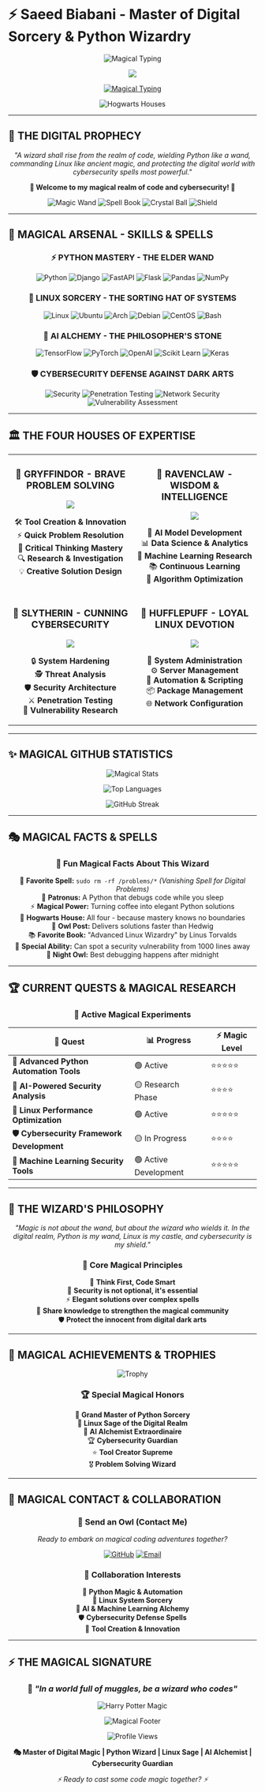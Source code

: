 # ⚡ Saeed Biabani - Master of Digital Sorcery & Python Wizardry

<div align="center">

![Magical Typing](https://readme-typing-svg.herokuapp.com?font=Cinzel&size=30&duration=3000&pause=1000&color=FFD700&background=0D0D0D&center=true&vCenter=true&multiline=true&width=800&height=80&lines=PYTHON+MASTER+WIZARD;LINUX+SORCERER+%7C+CYBERSECURITY+SAGE;AI+ALCHEMIST+%7C+PROBLEM+SOLVER;THINKER+%7C+RESEARCHER)

<img src="https://capsule-render.vercel.app/api?type=waving&color=gradient&customColorList=6,11,12&height=200&section=header&text=SAEED%20BIABANI&fontSize=50&fontColor=FFD700&animation=fadeIn&fontAlignY=35&desc=Master%20of%20Digital%20Magic%20%7C%20Python%20Wizard%20%7C%20Linux%20Sage&descAlignY=55&descSize=18"/>

[![Magical Typing](https://readme-typing-svg.herokuapp.com?font=Cinzel&size=22&duration=4000&pause=1000&color=9370DB&background=0D111700&center=true&vCenter=true&width=700&lines=Emerging+from+the+Digital+Shadows;Master+of+Python+%26+Linux+Sorcery;Weaving+Magic+with+Code+%26+Algorithms;Protecting+the+Digital+Realm)](https://git.io/typing-svg)

![Hogwarts Houses](https://img.shields.io/badge/🏰_DIGITAL_HOGWARTS-Master_of_All_Houses-8B0000?style=for-the-badge&labelColor=2D1B69&color=FFD700)

</div>

---

## 🔮 **THE DIGITAL PROPHECY**

<div align="center">

*"A wizard shall rise from the realm of code, wielding Python like a wand, commanding Linux like ancient magic, and protecting the digital world with cybersecurity spells most powerful."*

**🌟 Welcome to my magical realm of code and cybersecurity! 🌟**

</div>

<div align="center">

![Magic Wand](https://img.shields.io/badge/🪄_Magic_Wand-Python_Mastery-FFD700?style=for-the-badge&labelColor=8B0000)
![Spell Book](https://img.shields.io/badge/📚_Grimoire-Linux_Expertise-32CD32?style=for-the-badge&labelColor=2F4F2F)
![Crystal Ball](https://img.shields.io/badge/🔮_Crystal_Ball-AI_Alchemy-9370DB?style=for-the-badge&labelColor=4B0082)
![Shield](https://img.shields.io/badge/🛡️_Protection_Spell-Cybersecurity-DC143C?style=for-the-badge&labelColor=8B0000)

</div>

---

## 🏰 **MAGICAL ARSENAL - SKILLS & SPELLS**

<div align="center">

### ⚡ **PYTHON MASTERY - THE ELDER WAND**
![Python](https://img.shields.io/badge/Python-Master_Wizard-3776AB?style=for-the-badge&logo=python&logoColor=FFD700)
![Django](https://img.shields.io/badge/Django-Dark_Arts_Defense-092E20?style=for-the-badge&logo=django&logoColor=white)
![FastAPI](https://img.shields.io/badge/FastAPI-Lightning_Spells-009688?style=for-the-badge&logo=fastapi&logoColor=white)
![Flask](https://img.shields.io/badge/Flask-Potion_Brewing-000000?style=for-the-badge&logo=flask&logoColor=white)
![Pandas](https://img.shields.io/badge/Pandas-Data_Transfiguration-150458?style=for-the-badge&logo=pandas&logoColor=white)
![NumPy](https://img.shields.io/badge/NumPy-Mathematical_Magic-013243?style=for-the-badge&logo=numpy&logoColor=white)

### 🐧 **LINUX SORCERY - THE SORTING HAT OF SYSTEMS**
![Linux](https://img.shields.io/badge/Linux-Grand_Master-FCC624?style=for-the-badge&logo=linux&logoColor=black)
![Ubuntu](https://img.shields.io/badge/Ubuntu-Hufflepuff_Loyal-E95420?style=for-the-badge&logo=ubuntu&logoColor=white)
![Arch](https://img.shields.io/badge/Arch-Slytherin_Cunning-1793D1?style=for-the-badge&logo=arch-linux&logoColor=white)
![Debian](https://img.shields.io/badge/Debian-Ravenclaw_Wisdom-A81D33?style=for-the-badge&logo=debian&logoColor=white)
![CentOS](https://img.shields.io/badge/CentOS-Gryffindor_Brave-262577?style=for-the-badge&logo=centos&logoColor=white)
![Bash](https://img.shields.io/badge/Bash-Shell_Wizardry-4EAA25?style=for-the-badge&logo=gnu-bash&logoColor=white)

### 🔮 **AI ALCHEMY - THE PHILOSOPHER'S STONE**
![TensorFlow](https://img.shields.io/badge/TensorFlow-Neural_Magic-FF6F00?style=for-the-badge&logo=tensorflow&logoColor=white)
![PyTorch](https://img.shields.io/badge/PyTorch-Deep_Learning_Spells-EE4C2C?style=for-the-badge&logo=pytorch&logoColor=white)
![OpenAI](https://img.shields.io/badge/OpenAI-AI_Divination-412991?style=for-the-badge&logo=openai&logoColor=white)
![Scikit Learn](https://img.shields.io/badge/Scikit_Learn-ML_Potions-F7931E?style=for-the-badge&logo=scikit-learn&logoColor=white)
![Keras](https://img.shields.io/badge/Keras-Neural_Networks-D00000?style=for-the-badge&logo=keras&logoColor=white)

### 🛡️ **CYBERSECURITY DEFENSE AGAINST DARK ARTS**
![Security](https://img.shields.io/badge/Cybersecurity-Defense_Master-8B0000?style=for-the-badge&logo=hackerone&logoColor=white)
![Penetration Testing](https://img.shields.io/badge/Penetration_Testing-Dark_Arts_Hunter-FF6B35?style=for-the-badge&logo=kalilinux&logoColor=white)
![Network Security](https://img.shields.io/badge/Network_Security-Protective_Charms-4169E1?style=for-the-badge&logo=wireshark&logoColor=white)
![Vulnerability Assessment](https://img.shields.io/badge/Vulnerability_Research-Threat_Detection-DC143C?style=for-the-badge&logo=metasploit&logoColor=white)

</div>

---

## 🏛️ **THE FOUR HOUSES OF EXPERTISE**

<div align="center">

<table>
<tr>
<td width="50%" valign="top" align="center">

### 🦁 **GRYFFINDOR - BRAVE PROBLEM SOLVING**
<img src="https://img.shields.io/badge/🔴_Courage-Problem_Solver-8B0000?style=for-the-badge&labelColor=FFD700"/>

🛠️ **Tool Creation & Innovation**  
⚡ **Quick Problem Resolution**  
🧠 **Critical Thinking Mastery**  
🔍 **Research & Investigation**  
💡 **Creative Solution Design**  

</td>
<td width="50%" valign="top" align="center">

### 🦅 **RAVENCLAW - WISDOM & INTELLIGENCE**
<img src="https://img.shields.io/badge/🔵_Wisdom-AI_Research-1F4E79?style=for-the-badge&labelColor=87CEEB"/>

🤖 **AI Model Development**  
📊 **Data Science & Analytics**  
🔬 **Machine Learning Research**  
📚 **Continuous Learning**  
🎯 **Algorithm Optimization**  

</td>
</tr>
<tr>
<td width="50%" valign="top" align="center">

### 🐍 **SLYTHERIN - CUNNING CYBERSECURITY**
<img src="https://img.shields.io/badge/🟢_Cunning-Security_Master-2F4F2F?style=for-the-badge&labelColor=C0C0C0"/>

🔒 **System Hardening**  
🕵️ **Threat Analysis**  
🛡️ **Security Architecture**  
⚔️ **Penetration Testing**  
🔐 **Vulnerability Research**  

</td>
<td width="50%" valign="top" align="center">

### 🦡 **HUFFLEPUFF - LOYAL LINUX DEVOTION**
<img src="https://img.shields.io/badge/🟡_Loyalty-Linux_Expert-FFD700?style=for-the-badge&labelColor=000000"/>

🐧 **System Administration**  
⚙️ **Server Management**  
🔧 **Automation & Scripting**  
📦 **Package Management**  
🌐 **Network Configuration**  

</td>
</tr>
</table>

</div>

---

## ✨ **MAGICAL GITHUB STATISTICS**

<div align="center">

![Magical Stats](https://github-readme-stats.vercel.app/api?username=saeedbiabani&show_icons=true&theme=radical&hide_border=true&bg_color=0D1117&title_color=FFD700&text_color=FFFFFF&icon_color=9370DB&count_private=true)

![Top Languages](https://github-readme-stats.vercel.app/api/top-langs/?username=saeedbiabani&layout=compact&theme=radical&hide_border=true&bg_color=0D1117&title_color=FFD700&text_color=FFFFFF)

![GitHub Streak](https://github-readme-streak-stats.herokuapp.com/?user=saeedbiabani&theme=radical&hide_border=true&background=0D1117&stroke=FFD700&ring=9370DB&fire=FF6347&currStreakNum=FFFFFF&sideNums=FFFFFF&currStreakLabel=FFD700&sideLabels=FFD700&dates=FFFFFF)

</div>

---

## 🎭 **MAGICAL FACTS & SPELLS**

<div align="center">

### 🌟 **Fun Magical Facts About This Wizard**

🔮 **Favorite Spell:** `sudo rm -rf /problems/*` *(Vanishing Spell for Digital Problems)*  
🐍 **Patronus:** A Python that debugs code while you sleep  
⚡ **Magical Power:** Turning coffee into elegant Python solutions  
🏰 **Hogwarts House:** All four - because mastery knows no boundaries  
🦉 **Owl Post:** Delivers solutions faster than Hedwig  
📚 **Favorite Book:** "Advanced Linux Wizardry" by Linus Torvalds  
🎯 **Special Ability:** Can spot a security vulnerability from 1000 lines away  
🌙 **Night Owl:** Best debugging happens after midnight  

</div>

---

## 🏆 **CURRENT QUESTS & MAGICAL RESEARCH**

<div align="center">

### 🔬 **Active Magical Experiments**

| 🎯 **Quest** | 📊 **Progress** | ⚡ **Magic Level** |
|--------------|----------------|-------------------|
| **🐍 Advanced Python Automation Tools** | 🟢 Active | ⭐⭐⭐⭐⭐ |
| **🤖 AI-Powered Security Analysis** | 🟡 Research Phase | ⭐⭐⭐⭐ |
| **🐧 Linux Performance Optimization** | 🟢 Active | ⭐⭐⭐⭐⭐ |
| **🛡️ Cybersecurity Framework Development** | 🟡 In Progress | ⭐⭐⭐⭐ |
| **🔮 Machine Learning Security Tools** | 🟢 Active Development | ⭐⭐⭐⭐⭐ |

</div>

---

## 🌟 **THE WIZARD'S PHILOSOPHY**

<div align="center">

*"Magic is not about the wand, but about the wizard who wields it. In the digital realm, Python is my wand, Linux is my castle, and cybersecurity is my shield."*

### 💫 **Core Magical Principles**
🎯 **Think First, Code Smart**  
🔮 **Security is not optional, it's essential**  
⚡ **Elegant solutions over complex spells**  
🌟 **Share knowledge to strengthen the magical community**  
🛡️ **Protect the innocent from digital dark arts**  

</div>

---

## 🎪 **MAGICAL ACHIEVEMENTS & TROPHIES**

<div align="center">

![Trophy](https://github-profile-trophy.vercel.app/?username=saeedbiabani&theme=radical&no-frame=true&no-bg=true&column=4&margin-w=15&margin-h=15)

### 🏆 **Special Magical Honors**
🥇 **Grand Master of Python Sorcery**  
🥈 **Linux Sage of the Digital Realm**  
🥉 **AI Alchemist Extraordinaire**  
🏆 **Cybersecurity Guardian**  
⭐ **Tool Creator Supreme**  
🎖️ **Problem Solving Wizard**  

</div>

---

## 🔮 **MAGICAL CONTACT & COLLABORATION**

<div align="center">

### 🦉 **Send an Owl (Contact Me)**

*Ready to embark on magical coding adventures together?*

[![GitHub](https://img.shields.io/badge/🏰_GitHub-Magical_Repository-FFD700?style=for-the-badge&logo=github&logoColor=white)](https://github.com/saeedbiabani)
[![Email](https://img.shields.io/badge/📧_Owl_Post-Send_Message-9370DB?style=for-the-badge&logo=gmail&logoColor=white)](mailto:your.email@example.com)

### 🌟 **Collaboration Interests**
🐍 **Python Magic & Automation**  
🐧 **Linux System Sorcery**  
🤖 **AI & Machine Learning Alchemy**  
🛡️ **Cybersecurity Defense Spells**  
🔧 **Tool Creation & Innovation**  

</div>

---

## ⚡ **THE MAGICAL SIGNATURE**

<div align="center">

### 🌟 *"In a world full of muggles, be a wizard who codes"*

![Harry Potter Magic](https://media.giphy.com/media/TJ9VmLgD4m3sGOy9An/giphy.gif)

![Magical Footer](https://capsule-render.vercel.app/api?type=waving&color=gradient&customColorList=6,11,12&height=120&section=footer&animation=fadeIn)

![Profile Views](https://komarev.com/ghpvc/?username=saeedbiabani&color=FFD700&style=for-the-badge&label=MAGICAL+VISITORS)

**🎭 Master of Digital Magic | Python Wizard | Linux Sage | AI Alchemist | Cybersecurity Guardian**

*⚡ Ready to cast some code magic together? ⚡*

</div>
